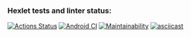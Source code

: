 ### Hexlet tests and linter status:
[![Actions Status](https://github.com/Rbeat542/java-project-71/actions/workflows/hexlet-check.yml/badge.svg)](https://github.com/Rbeat542/java-project-71/actions)
[![Android CI](https://github.com/Rbeat542/java-project-71/actions/workflows/android.yml/badge.svg)](https://github.com/Rbeat542/java-project-71/actions/workflows/android.yml)
[![Maintainability](https://api.codeclimate.com/v1/badges/acde7d546d926418c5ce/maintainability)](https://codeclimate.com/github/Rbeat542/java-project-71/maintainability)
[![asciicast](https://asciinema.org/a/bBAMVSRYROTohpEdDoO5CGmdv.svg)](https://asciinema.org/a/bBAMVSRYROTohpEdDoO5CGmdv)

